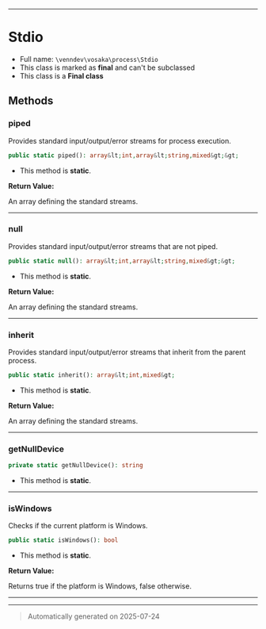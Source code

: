***

# Stdio





* Full name: `\venndev\vosaka\process\Stdio`
* This class is marked as **final** and can't be subclassed
* This class is a **Final class**




## Methods


### piped

Provides standard input/output/error streams for process execution.

```php
public static piped(): array&lt;int,array&lt;string,mixed&gt;&gt;
```



* This method is **static**.





**Return Value:**

An array defining the standard streams.




***

### null

Provides standard input/output/error streams that are not piped.

```php
public static null(): array&lt;int,array&lt;string,mixed&gt;&gt;
```



* This method is **static**.





**Return Value:**

An array defining the standard streams.




***

### inherit

Provides standard input/output/error streams that inherit from the parent process.

```php
public static inherit(): array&lt;int,mixed&gt;
```



* This method is **static**.





**Return Value:**

An array defining the standard streams.




***

### getNullDevice



```php
private static getNullDevice(): string
```



* This method is **static**.








***

### isWindows

Checks if the current platform is Windows.

```php
public static isWindows(): bool
```



* This method is **static**.





**Return Value:**

Returns true if the platform is Windows, false otherwise.




***


***
> Automatically generated on 2025-07-24

